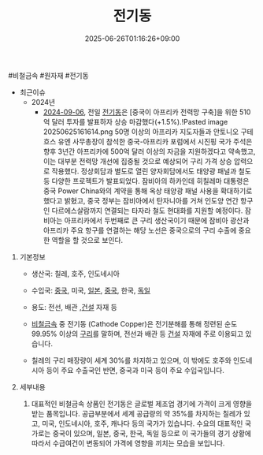 ﻿---
title: "전기동"
date: 2025-06-26T01:16:26+09:00
lastmod: 2025-06-26T01:16:26+09:00
type: docs
sidebar:
  open: true
weight: 12
---
<div style="display:none">
  <meta property="article:published_time" content="2025-06-25T16:16:26Z" />
  <meta property="article:modified_time" content="2025-06-25T16:16:26Z" />
</div>
#비철금속  #원자재 #전기동 

- 최근이슈
	- 2024년
		- [2024-09-06](/daily-summary/2024-09-06/), 전일 [전기동](/industry-study/전기동/)은 [중국이 아프리카 전력망 구축]을 위한 510억 달러 투자를 발표하자 상승 마감했다(+1.5%).!Pasted image 20250625161614.png
		  50명 이상의 아프리카 지도자들과 안토니오 구테흐스 유엔 사무총장이 참석한 중국-아프리카 포럼에서 시진핑 국가 주석은 향후 3년간 아프리카에 500억 달러 이상의 자금을 지원하겠다고 약속했고, 이는 대부분 전력망 개선에 집중될 것으로 예상되어 구리 가격 상승 압력으로 작용했다.
		  정상회담과 별도로 열린 양자회담에서도 태양광 패널과 철도 등 다양한 프로젝트가 발표되었다. 잠비아의 하카인데 히칠레마 대통령은 중국 Power China와의 계약을 통해 옥상 태양광 패널 사용을 확대하기로 했다고 밝혔고, 중국 정부는 잠비아에서 탄자니아를 거쳐 인도양 연간 항구인 다르에스살람까지 연결되는 타자라 철도 현대화를 지원할 예정이다. 잠비아는 아프리카에서 두번째로 큰 구리 생산국이기 때문에 잠비아 광산과 아프리카 주요 항구를 연결하는 해당 노선은 중국으로의 구리 수출에 중요한 역할을 할 것으로 보인다.

1. 기본정보

	- 생산국: 칠레, 호주, 인도네시아
	- 수입국: [중국](/industry-study/4국가중국/), 미국, [일본](/industry-study/4국가일본/), [중국](/industry-study/4국가중국/), 한국, [독일](/industry-study/독일/)
	- 용도: 전선, 배관 ,[건설](/industry-study/건설/) 자재 등

	- [비철금속](/industry-study/비철금속/) 중 전기동 (Cathode Copper)은 전기분해를 통해 정련된 순도99.95% 이상의 [구리](/industry-study/2산업원자재-산업1비철금속-비철금속-귀금속구리/)를 말하며, 전선과 배관 등 [건설](/industry-study/건설/) 자재에 주로 이용되고 있습니다.
	- 칠레의 구리 매장량이 세계 30%를 차지하고 있으며, 이 밖에도 호주와 인도네시아 등이 주요 수출국인 반면, 중국과 미국 등이 주요 수입국입니다.

2. 세부내용
	1. 대표적인 비철금속 상품인 전기동은 글로벌 제조업 경기에 가격이 크게 영향을 받는 품목입니다. 공급부분에서 세계 공급량의 약 35%를 차지하는 칠레가 있고, 미국, 인도네시아, 호주, 캐나다 등의 국가가 있습니다. 수요의 대표적인 국가로는 중국이 있으며, 일본, 중국, 한국, 독일 등으로 이 국가들의 경기 상황에 따라서 수급여건이 변동되어 가격에 영향을 끼치는 모습을 보입니다.
